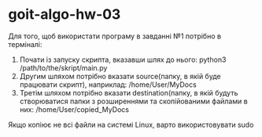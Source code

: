 # goit-algo-hw-03

Для того, щоб використати програму в завданні №1 потрібно в терміналі:
1. Почати із запуску скрипта, вказавши шлях до нього: python3 /path/to/the/skript/main.py
2. Другим шляхом потрібно вказати source(папку, в якій буде працювати скрипт), наприклад: /home/User/MyDocs
3. Третім шляхом потрібно вказати destination(папку, в якій будуть створюватися папки з розширеннями та скопійованими файлами в них: /home/User/copied_MyDocs

Якщо копіює не всі файли на системі Linux, варто використовувати sudo
